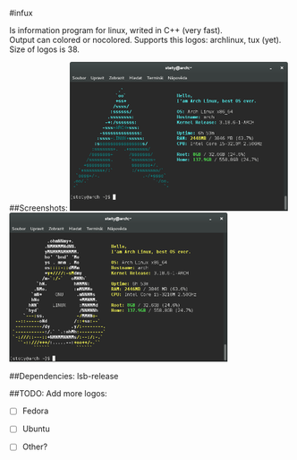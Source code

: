 #infux

Is information program for linux, writed in C++ (very fast). <br>
Output can colored or nocolored.
Supports this logos: archlinux, tux (yet).<br>
Size of logos is 38.

##Screenshots:
<img src="https://raw.githubusercontent.com/petr-stety-stetka/infux/master/screenshots/screenshot-arch.png" width="390px" /> <img src="https://github.com/petr-stety-stetka/infux/blob/master/screenshots/screenshot-tux.png" width="390px" />

##Dependencies:
lsb-release

##TODO:
Add more logos:
- [ ] Fedora
- [ ] Ubuntu
- [ ] Other?

